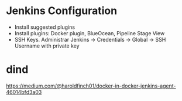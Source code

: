 # Jenkins Configuration

- Install suggested plugins
- Install plugins:  Docker plugin, BlueOcean, Pipeline Stage View
- SSH Keys. Administrar Jenkins -> Credentials -> Global -> SSH Username with private key



# dind
https://medium.com/@haroldfinch01/docker-in-docker-jenkins-agent-46014bfd3a03
